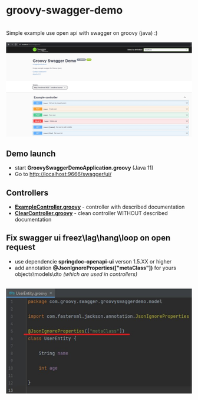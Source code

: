 # groovy-swagger-demo
<br/>
Simple example use open api with swagger on groovy (java) :)
<br/>
<br/>
<img src="./scr-shot.jpg" width="1690">
<br/>

 ## Demo launch

 - start **GroovySwaggerDemoApplication.groovy** (Java 11)
 - Go to [http://localhost:9666/swagger/ui/](http://localhost:9666/swagger/ui/)

 ## Controllers

 - [**ExampleController.groovy**](https://github.com/Octanium91/groovy-swagger-demo/blob/master/src/main/groovy/com/groovy/swagger/groovyswaggerdemo/ExampleController.groovy) - controller with described documentation
 - [**ClearController.groovy**](https://github.com/Octanium91/groovy-swagger-demo/blob/master/src/main/groovy/com/groovy/swagger/groovyswaggerdemo/ClearController.groovy) - clean controller WITHOUT described documentation

 ## **Fix** swagger ui freez\lag\hang\loop on open request

 - use dependencie **springdoc-openapi-ui** verson 1.5.XX or higher
 - add annotation **@JsonIgnoreProperties(["metaClass"])** for yours objects\models\dto *(which are used in controllers)*
<br/>
<img src="./fix-swagger-freez.jpg" width="553">
<br/>
